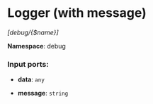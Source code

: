 # Logger (with message)

_[debug/{$name}]_

__Namespace__: debug

### Input ports:

* __data__: ` any `


* __message__: ` string `

